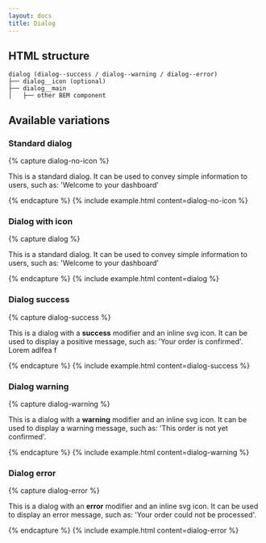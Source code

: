 ```yaml
---
layout: docs
title: Dialog
---
```


## HTML structure
```
dialog (dialog--success / dialog--warning / dialog--error)
├── dialog__icon (optional)
├── dialog__main
│	├── other BEM component
```

## Available variations

### Standard dialog

{% capture dialog-no-icon %}
<section class="dialog">
	<div class="dialog__main">
		<div class="content">
			<p>
			This is a standard dialog. It can be used to convey simple information to users, such as: 'Welcome to your dashboard'
			</p>
		</div>
	</div>
</section>
{% endcapture %}
{% include example.html
	content=dialog-no-icon
%}

### Dialog with icon
{% capture dialog %}
<section class="dialog dialog--icon">
	<div class="dialog__main">
		<div class="content">
			<p>
			This is a standard dialog. It can be used to convey simple information to users, such as: 'Welcome to your dashboard'
			</p>
		</div>
	</div>
</section>
{% endcapture %}
{% include example.html
	content=dialog
%}

### Dialog success
{% capture dialog-success %}
<section class="dialog dialog--icon dialog--success">
	<div class="dialog__main">
		<div class="content">
			<p>
			This is a dialog with a <strong>success</strong> modifier and an inline svg icon. It can be used to display a positive message, such as: 'Your order is confirmed'. Lorem adlfea f
			</p>
		</div>
	</div>
</section>
{% endcapture %}
{% include example.html
	content=dialog-success
%}

### Dialog warning

{% capture dialog-warning %}
<section class="dialog dialog--icon dialog--warning">
	<div class="dialog__main">
		<div class="content">
			<p>
			This is a dialog with a <strong>warning</strong> modifier and an inline svg icon. It can be used to display a warning message, such as: 'This order is not yet confirmed'.
			</p>
		</div>
	</div>
</section>
{% endcapture %}
{% include example.html
	content=dialog-warning
%}

### Dialog error

{% capture dialog-error %}
<section class="dialog dialog--icon dialog--error">
	<div class="dialog__main">
		<div class="content">
			<p>
			This is a dialog with an <strong>error</strong> modifier and an inline svg icon. It can be used to display an error message, such as: 'Your order could not be processed'.
			</p>
		</div>
	</div>
</section>
{% endcapture %}
{% include example.html
	content=dialog-error
%}